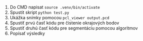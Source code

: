 <ol>
<li>Do CMD napisat <code>source .venv/bin/activate</code></li>
<li>Spustit skript <code>python test.py</code></li>
<li>Ukážka snímky pomocou <code>pcl_viewer output.pcd</code></li>
<li>Spustiť prvú časť kódu pre čistenie okrajových bodov</li>
<li>Spustiť druhú časť kódu pre segmentáciu pomocou algoritmov</li>
<li>Popísať výsledky</li>
</ol>